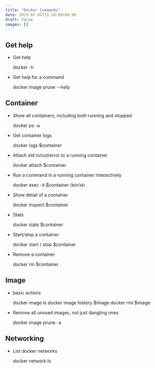 ```yaml
---
title: "Docker Commands"
date: 2019-07-04T15:28:09+08:00
draft: false
images: []
---
```


## Get help

- Get help

    docker -h

- Get help for a command

    docker image prune --help


## Container

- Show all containers, including both running and stopped

    docker ps -a

- Get container logs

    docker logs $container

- Attach std in/out/error to a running container

    docker attach $container

- Run a command in a running container interactively

    docker exec -it $container /bin/sh

- Show detail of a container

    docker inspect $container

- Stats

    docker stats $container

- Start/stop a container

    docker start / stop $container

- Remove a container

    docker rm $container

## Image

- basic actions

    docker image ls
    docker image history $image
    docker rmi $image

- Remove all unused images, not just dangling ones

    docker image prune -a

## Networking

- List docker networks

    docker network ls
